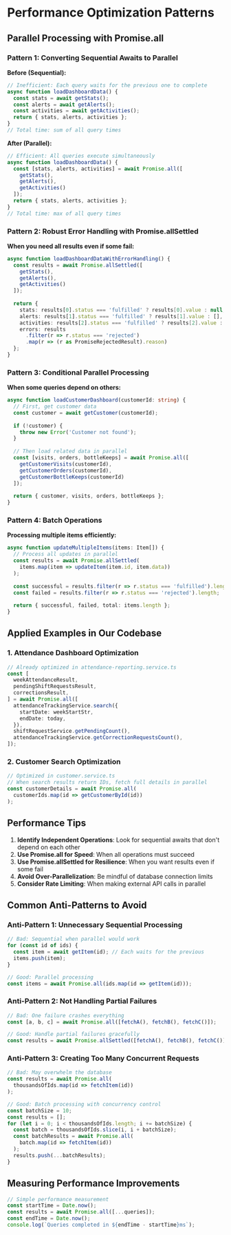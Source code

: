 # Performance Optimization Patterns

## Parallel Processing with Promise.all

### Pattern 1: Converting Sequential Awaits to Parallel

**Before (Sequential):**
```typescript
// Inefficient: Each query waits for the previous one to complete
async function loadDashboardData() {
  const stats = await getStats();
  const alerts = await getAlerts();
  const activities = await getActivities();
  return { stats, alerts, activities };
}
// Total time: sum of all query times
```

**After (Parallel):**
```typescript
// Efficient: All queries execute simultaneously
async function loadDashboardData() {
  const [stats, alerts, activities] = await Promise.all([
    getStats(),
    getAlerts(),
    getActivities()
  ]);
  return { stats, alerts, activities };
}
// Total time: max of all query times
```

### Pattern 2: Robust Error Handling with Promise.allSettled

**When you need all results even if some fail:**
```typescript
async function loadDashboardDataWithErrorHandling() {
  const results = await Promise.allSettled([
    getStats(),
    getAlerts(),
    getActivities()
  ]);
  
  return {
    stats: results[0].status === 'fulfilled' ? results[0].value : null,
    alerts: results[1].status === 'fulfilled' ? results[1].value : [],
    activities: results[2].status === 'fulfilled' ? results[2].value : [],
    errors: results
      .filter(r => r.status === 'rejected')
      .map(r => (r as PromiseRejectedResult).reason)
  };
}
```

### Pattern 3: Conditional Parallel Processing

**When some queries depend on others:**
```typescript
async function loadCustomerDashboard(customerId: string) {
  // First, get customer data
  const customer = await getCustomer(customerId);
  
  if (!customer) {
    throw new Error('Customer not found');
  }
  
  // Then load related data in parallel
  const [visits, orders, bottleKeeps] = await Promise.all([
    getCustomerVisits(customerId),
    getCustomerOrders(customerId),
    getCustomerBottleKeeps(customerId)
  ]);
  
  return { customer, visits, orders, bottleKeeps };
}
```

### Pattern 4: Batch Operations

**Processing multiple items efficiently:**
```typescript
async function updateMultipleItems(items: Item[]) {
  // Process all updates in parallel
  const results = await Promise.allSettled(
    items.map(item => updateItem(item.id, item.data))
  );
  
  const successful = results.filter(r => r.status === 'fulfilled').length;
  const failed = results.filter(r => r.status === 'rejected').length;
  
  return { successful, failed, total: items.length };
}
```

## Applied Examples in Our Codebase

### 1. Attendance Dashboard Optimization
```typescript
// Already optimized in attendance-reporting.service.ts
const [
  weekAttendanceResult,
  pendingShiftRequestsResult,
  correctionsResult,
] = await Promise.all([
  attendanceTrackingService.search({
    startDate: weekStartStr,
    endDate: today,
  }),
  shiftRequestService.getPendingCount(),
  attendanceTrackingService.getCorrectionRequestsCount(),
]);
```

### 2. Customer Search Optimization
```typescript
// Optimized in customer.service.ts
// When search results return IDs, fetch full details in parallel
const customerDetails = await Promise.all(
  customerIds.map(id => getCustomerById(id))
);
```

## Performance Tips

1. **Identify Independent Operations**: Look for sequential awaits that don't depend on each other
2. **Use Promise.all for Speed**: When all operations must succeed
3. **Use Promise.allSettled for Resilience**: When you want results even if some fail
4. **Avoid Over-Parallelization**: Be mindful of database connection limits
5. **Consider Rate Limiting**: When making external API calls in parallel

## Common Anti-Patterns to Avoid

### Anti-Pattern 1: Unnecessary Sequential Processing
```typescript
// Bad: Sequential when parallel would work
for (const id of ids) {
  const item = await getItem(id); // Each waits for the previous
  items.push(item);
}

// Good: Parallel processing
const items = await Promise.all(ids.map(id => getItem(id)));
```

### Anti-Pattern 2: Not Handling Partial Failures
```typescript
// Bad: One failure crashes everything
const [a, b, c] = await Promise.all([fetchA(), fetchB(), fetchC()]);

// Good: Handle partial failures gracefully
const results = await Promise.allSettled([fetchA(), fetchB(), fetchC()]);
```

### Anti-Pattern 3: Creating Too Many Concurrent Requests
```typescript
// Bad: May overwhelm the database
const results = await Promise.all(
  thousandsOfIds.map(id => fetchItem(id))
);

// Good: Batch processing with concurrency control
const batchSize = 10;
const results = [];
for (let i = 0; i < thousandsOfIds.length; i += batchSize) {
  const batch = thousandsOfIds.slice(i, i + batchSize);
  const batchResults = await Promise.all(
    batch.map(id => fetchItem(id))
  );
  results.push(...batchResults);
}
```

## Measuring Performance Improvements

```typescript
// Simple performance measurement
const startTime = Date.now();
const results = await Promise.all([...queries]);
const endTime = Date.now();
console.log(`Queries completed in ${endTime - startTime}ms`);
```